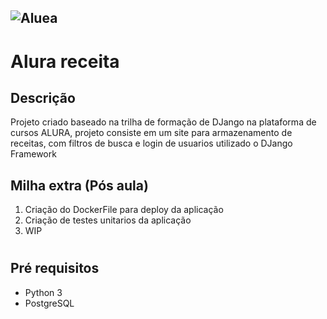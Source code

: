 ## ![Aluea](https://www.alura.com.br/assets/img/alura-logo-white.1616501197.svg "Alura")

# Alura receita

## Descrição
Projeto criado baseado na trilha de formação de DJango na plataforma de cursos ALURA, projeto consiste em um site para armazenamento de receitas, com filtros de busca e login de usuarios utilizado o DJango Framework

## Milha extra (Pós aula)
1. Criação do DockerFile para deploy da aplicação
2. Criação de testes unitarios da aplicação
3. WIP
#

## Pré requisitos
* Python 3
* PostgreSQL


